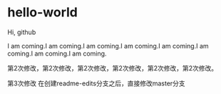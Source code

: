 # hello-world

Hi, github

I am coming.I am coming.I am coming.I am coming.I am coming.I am coming.I am coming.I am coming.


第2次修改，第2次修改，第2次修改，第2次修改，第2次修改，第2次修改。

第3次修改
在创建readme-edits分支之后，直接修改master分支

